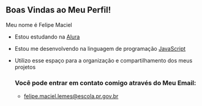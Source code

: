 ## Boas Vindas ao Meu Perfil!

Meu nome é Felipe Maciel

- Estou estudando na [Alura](https://www.alura.com.br)
- Estou me desenvolvendo na linguagem de programação [JavaScript](https://pt.wikipedia.org/wiki/JavaScript)
- Utilizo esse espaço para a organização e compartilhamento dos meus projetos

  ### Você pode entrar em contato comigo através do Meu Email:

  - felipe.maciel.lemes@escola.pr.gov.br

